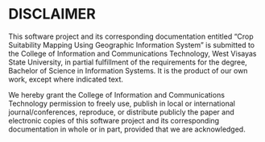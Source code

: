 # DISCLAIMER
This software project and its corresponding documentation entitled “Crop Suitability Mapping Using Geographic Information System” is submitted to the College of Information and Communications Technology, West Visayas State University, in partial fulfillment of the requirements for the degree, Bachelor of Science in Information Systems. It is the product of our own work,
except where indicated text.


We hereby grant the College of Information and 
Communications Technology permission to freely use, publish 
in local or international journal/conferences, reproduce, 
or distribute publicly the paper and electronic copies of 
this software project and its corresponding documentation 
in whole or in part, provided that we are acknowledged.

